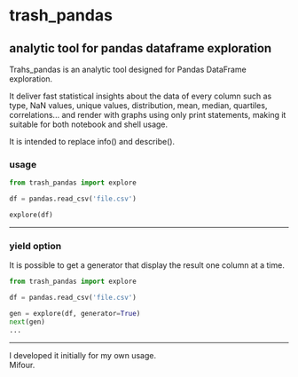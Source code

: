 # trash_pandas
## analytic tool for pandas dataframe exploration

Trahs_pandas is an analytic tool designed for Pandas DataFrame exploration.  

It deliver fast statistical insights about the data of every column such as type, NaN values, unique values, distribution, mean, median, quartiles, correlations... and render with graphs using only print statements, making it suitable for both notebook and shell usage.  

It is intended to replace info() and describe().  

### usage
```python
from trash_pandas import explore

df = pandas.read_csv('file.csv')

explore(df)

```
----
### yield option  
It is possible to get a generator that display the result one column at a time. 

```python
from trash_pandas import explore

df = pandas.read_csv('file.csv')

gen = explore(df, generator=True)
next(gen)
...

```
----

I developed it initially for my own usage.  
Mifour.